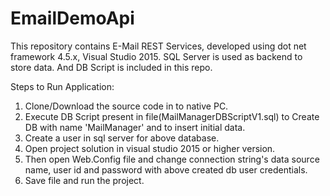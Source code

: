 # EmailDemoApi

This repository contains E-Mail REST Services, developed using dot net framework 4.5.x, Visual Studio 2015.
SQL Server is used as backend to store data. And DB Script is included in this repo.

Steps to Run Application:
1) Clone/Download the source code in to native PC.
2) Execute DB Script present in file(MailManagerDBScriptV1.sql) to Create DB with name 'MailManager' and to insert initial data.
3) Create a user in sql server for above database.
4) Open project solution in visual studio 2015 or higher version.
5) Then open Web.Config file and change connection string's data source name, user id and password with above created db user credentials.
6) Save file and run the project.